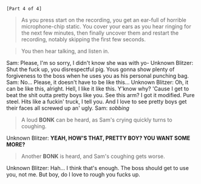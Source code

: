 ﻿`[Part 4 of 4]`

> As you press start on the recording, you get an ear-full of horrible microphone-chip static. You cover your ears as you hear ringing for the next few minutes, then finally uncover them and restart the recording, notably skipping the first few seconds.

> You then hear talking, and listen in.

Sam: Please, I'm so sorry, I didn't know she was with yo-
Unknown Blitzer: Shut the fuck up, you disrespectful pig. Yous gonna show plenty of forgiveness to the boss when he uses you as his personal punching bag.
Sam: No... Please, it doesn't have to be like this...
Unknown Blitzer: Oh, it can be like this, alright. Hell, I like it like this. Y'know why? 'Cause I get to beat the shit outta pretty boys like you. See this arm? I got it modified. Pure steel. Hits like a fuckin' truck, I tell you. And I love to see pretty boys get their faces all screwed up an' ugly.
Sam: *sobbing*

> A loud **BONK** can be heard, as Sam's crying quickly turns to coughing.

Unknown Blitzer: **YEAH, HOW'S THAT, PRETTY BOY? YOU WANT SOME MORE?**

> Another **BONK** is heard, and Sam's coughing gets worse.

Unknown Blitzer: Hah... I think that's enough. The boss should get to use you, not me. But boy, do I love to rough you fucks up.
